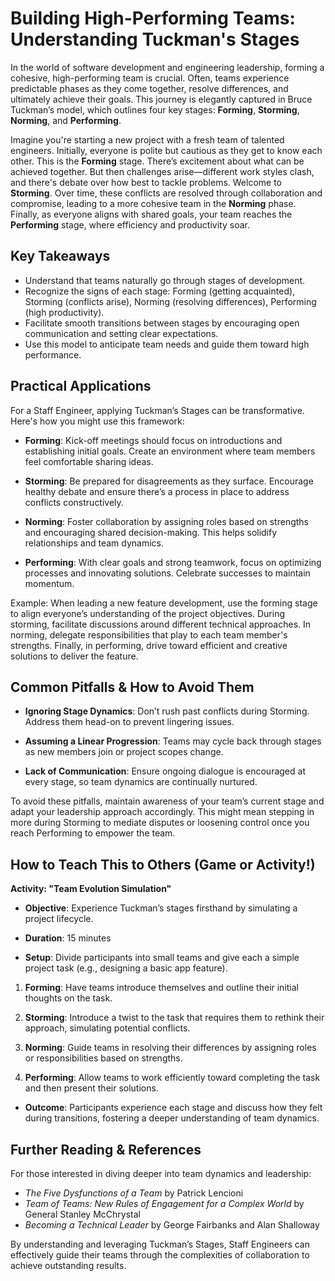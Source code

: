 # Building High-Performing Teams: Understanding Tuckman's Stages

In the world of software development and engineering leadership, forming a cohesive, high-performing team is crucial. Often, teams experience predictable phases as they come together, resolve differences, and ultimately achieve their goals. This journey is elegantly captured in Bruce Tuckman’s model, which outlines four key stages: **Forming**, **Storming**, **Norming**, and **Performing**.

Imagine you're starting a new project with a fresh team of talented engineers. Initially, everyone is polite but cautious as they get to know each other. This is the **Forming** stage. There’s excitement about what can be achieved together. But then challenges arise—different work styles clash, and there's debate over how best to tackle problems. Welcome to **Storming**. Over time, these conflicts are resolved through collaboration and compromise, leading to a more cohesive team in the **Norming** phase. Finally, as everyone aligns with shared goals, your team reaches the **Performing** stage, where efficiency and productivity soar.

## Key Takeaways

- Understand that teams naturally go through stages of development.
- Recognize the signs of each stage: Forming (getting acquainted), Storming (conflicts arise), Norming (resolving differences), Performing (high productivity).
- Facilitate smooth transitions between stages by encouraging open communication and setting clear expectations.
- Use this model to anticipate team needs and guide them toward high performance.

## Practical Applications

For a Staff Engineer, applying Tuckman’s Stages can be transformative. Here's how you might use this framework:

- **Forming**: Kick-off meetings should focus on introductions and establishing initial goals. Create an environment where team members feel comfortable sharing ideas.
  
- **Storming**: Be prepared for disagreements as they surface. Encourage healthy debate and ensure there’s a process in place to address conflicts constructively.

- **Norming**: Foster collaboration by assigning roles based on strengths and encouraging shared decision-making. This helps solidify relationships and team dynamics.

- **Performing**: With clear goals and strong teamwork, focus on optimizing processes and innovating solutions. Celebrate successes to maintain momentum.

Example: When leading a new feature development, use the forming stage to align everyone’s understanding of the project objectives. During storming, facilitate discussions around different technical approaches. In norming, delegate responsibilities that play to each team member's strengths. Finally, in performing, drive toward efficient and creative solutions to deliver the feature.

## Common Pitfalls & How to Avoid Them

- **Ignoring Stage Dynamics**: Don’t rush past conflicts during Storming. Address them head-on to prevent lingering issues.
  
- **Assuming a Linear Progression**: Teams may cycle back through stages as new members join or project scopes change.
  
- **Lack of Communication**: Ensure ongoing dialogue is encouraged at every stage, so team dynamics are continually nurtured.

To avoid these pitfalls, maintain awareness of your team’s current stage and adapt your leadership approach accordingly. This might mean stepping in more during Storming to mediate disputes or loosening control once you reach Performing to empower the team.

## How to Teach This to Others (Game or Activity!)

**Activity: "Team Evolution Simulation"**

- **Objective**: Experience Tuckman’s stages firsthand by simulating a project lifecycle.
  
- **Duration**: 15 minutes

- **Setup**: Divide participants into small teams and give each a simple project task (e.g., designing a basic app feature).

1. **Forming**: Have teams introduce themselves and outline their initial thoughts on the task.

2. **Storming**: Introduce a twist to the task that requires them to rethink their approach, simulating potential conflicts.

3. **Norming**: Guide teams in resolving their differences by assigning roles or responsibilities based on strengths.

4. **Performing**: Allow teams to work efficiently toward completing the task and then present their solutions.

- **Outcome**: Participants experience each stage and discuss how they felt during transitions, fostering a deeper understanding of team dynamics.

## Further Reading & References

For those interested in diving deeper into team dynamics and leadership:

- *The Five Dysfunctions of a Team* by Patrick Lencioni
- *Team of Teams: New Rules of Engagement for a Complex World* by General Stanley McChrystal
- *Becoming a Technical Leader* by George Fairbanks and Alan Shalloway

By understanding and leveraging Tuckman’s Stages, Staff Engineers can effectively guide their teams through the complexities of collaboration to achieve outstanding results.